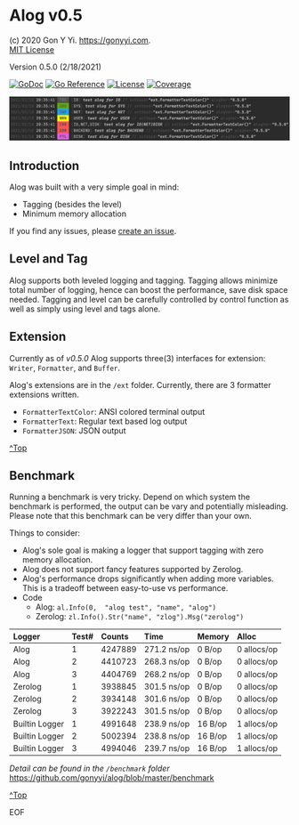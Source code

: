 # Alog v0.5

(c) 2020 Gon Y Yi. <https://gonyyi.com>.  
[MIT License](https://raw.githubusercontent.com/gonyyi/alog/master/LICENSE)

Version 0.5.0 (2/18/2021)

[![GoDoc](https://godoc.org/github.com/gonyyi/alog?status.svg)](https://godoc.org/github.com/gonyyi/alog)
[![Go Reference](https://pkg.go.dev/badge/github.com/gonyyi/alog.svg)](https://pkg.go.dev/github.com/gonyyi/alog@v0.5.0)
[![License](http://img.shields.io/badge/license-MIT-red.svg?style=flat)](https://raw.githubusercontent.com/gonyyi/alog/master/LICENSE)
[![Coverage](http://gocover.io/_badge/github.com/gonyyi/alog)](http://gocover.io/github.com/gonyyi/alog)

![Alog with an ExtFormatterTextColor](https://github.com/gonyyi/alog/blob/master/benchmark/Test_ExtFormatterTextColor2.png)


## Introduction

Alog was built with a very simple goal in mind:

- Tagging (besides the level)
- Minimum memory allocation

If you find any issues, please [create an issue](https://github.com/gonyyi/alog/issues/new).


## Level and Tag 

Alog supports both leveled logging and tagging. Tagging allows minimize total number of logging,
hence can boost the performance, save disk space needed. Tagging and level can be carefully controlled by
control function as well as simply using level and tags alone.


## Extension

Currently as of _v0.5.0_ Alog supports three(3) interfaces for extension: `Writer`, `Formatter`, and `Buffer`.

Alog's extensions are in the `/ext` folder. Currently, there are 3 formatter extensions written.

- `FormatterTextColor`: ANSI colored terminal output 
- `FormatterText`: Regular text based log output
- `FormatterJSON`: JSON output

[^Top](#alog)


## Benchmark

Running a benchmark is very tricky. Depend on which system the benchmark is performed, the output can be vary and 
potentially misleading. Please note that this benchmark can be very differ than your own.

Things to consider:

- Alog's sole goal is making a logger that support tagging with zero memory allocation.
- Alog does not support fancy features supported by Zerolog.
- Alog's performance drops significantly when adding more variables. 
  This is a tradeoff between easy-to-use vs performance.  
- Code
    - Alog:    `al.Info(0,  "alog test", "name", "alog")`
	- Zerolog: `zl.Info().Str("name", "zlog").Msg("zerolog")`

| Logger         | Test# | Counts  | Time        | Memory  | Alloc       |
|:---------------|:------|:--------|:------------|:--------|:------------|
| Alog           | 1     | 4247889 | 271.2 ns/op | 0 B/op  | 0 allocs/op |
| Alog           | 2     | 4410723 | 268.3 ns/op | 0 B/op  | 0 allocs/op |
| Alog           | 3     | 4404769 | 268.2 ns/op | 0 B/op  | 0 allocs/op |
| Zerolog        | 1     | 3938845 | 301.5 ns/op | 0 B/op  | 0 allocs/op |
| Zerolog        | 2     | 3934148 | 301.6 ns/op | 0 B/op  | 0 allocs/op |
| Zerolog        | 3     | 3922243 | 301.5 ns/op | 0 B/op  | 0 allocs/op |
| Builtin Logger | 1     | 4991648 | 238.9 ns/op | 16 B/op | 1 allocs/op |
| Builtin Logger | 2     | 5002394 | 238.8 ns/op | 16 B/op | 1 allocs/op |
| Builtin Logger | 3     | 4994046 | 239.7 ns/op | 16 B/op | 1 allocs/op |

_Detail can be found in the `/benchmark` folder_ <https://github.com/gonyyi/alog/blob/master/benchmark>


[^Top](#alog)


EOF
